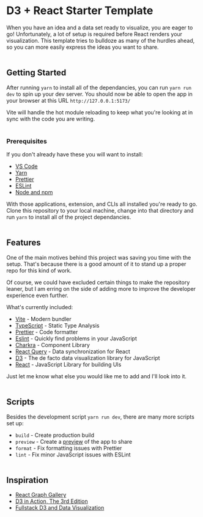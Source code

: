 # D3 + React Starter Template

When you have an idea and a data set ready to visualize, you are eager to go! Unfortunately, a lot of setup is required before React renders your visualization. This template tries to bulldoze as many of the hurdles ahead, so you can more easily express the ideas you want to share.
<br></br>

## Getting Started

After running `yarn` to install all of the dependancies, you can run `yarn run dev` to spin up your dev server. You should now be able to open the app in your browser at this URL `http://127.0.0.1:5173/`

Vite will handle the hot module reloading to keep what you're looking at in sync with the code you are writing.
<br></br>

### Prerequisites

If you don't already have these you will want to install:

- [VS Code](https://code.visualstudio.com/)
- [Yarn](https://yarnpkg.com/)
- [Prettier](https://prettier.io/)
- [ESLint](https://eslint.org/)
- [Node and npm](https://docs.npmjs.com/downloading-and-installing-node-js-and-npm)

With those applications, extension, and CLIs all installed you're ready to go. Clone this repository to your local machine, change into that directory and run `yarn` to install all of the project dependancies.
<br></br>

## Features

One of the main motives behind this project was saving you time with the setup. That's because there is a good amount of it to stand up a proper repo for this kind of work.

Of course, we could have excluded certain things to make the repository leaner, but I am erring on the side of adding more to improve the developer experience even further.

What's currently included:

- [Vite](https://vitejs.dev/) - Modern bundler
- [TypeScript](https://www.typescriptlang.org/) - Static Type Analysis
- [Prettier](https://prettier.io/) - Code formatter
- [Eslint](https://eslint.org/) - Quickly find problems in your JavaScript
- [Charkra](https://chakra-ui.com/) - Component Library
- [React Query](https://react-query-v3.tanstack.com/) - Data synchronization for React
- [D3](https://d3js.org/) - The de facto data visualization library for JavaScript
- [React](reactjs.org) - JavaScript Library for building UIs

Just let me know what else you would like me to add and I'll look into it.
<br></br>

## Scripts

Besides the development script `yarn run dev`, there are many more scripts set up:

- `build` - Create production build
- `preview` - Create a [preview](https://vitejs.dev/config/preview-options.html) of the app to share
- `format` - Fix formatting issues with Prettier
- `lint` - Fix minor JavaScript issues with ESLint
  <br></br>

## Inspiration

- [React Graph Gallery](https://www.react-graph-gallery.com/)
- [D3 in Action, The 3rd Edition](https://www.manning.com/books/d3js-in-action-third-edition)
- [Fullstack D3 and Data Visualization](https://www.newline.co/fullstack-d3)
